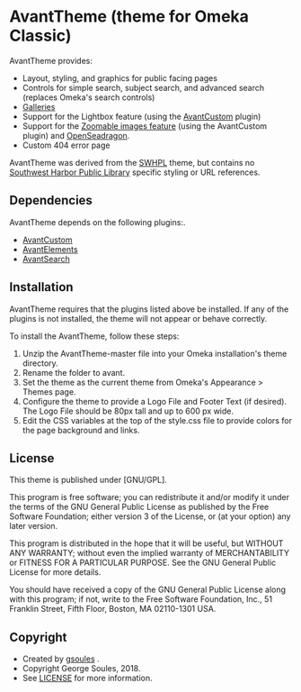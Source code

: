 # AvantTheme (theme for Omeka Classic)

AvantTheme provides:

* Layout, styling, and graphics for public facing pages
* Controls for simple search, subject search, and advanced search (replaces Omeka's search controls)
* [Galleries](http://swhplibrary.net/archive/gallery/)
* Support for the Lightbox feature (using the [AvantCustom](https://github.com/gsoules/AvantCustom) plugin)
* Support for the [Zoomable images feature](http://swhplibrary.net/digitalarchive/find?tags=zoomable&view=4) (using the AvantCustom plugin) and [OpenSeadragon](https://openseadragon.github.io/).
* Custom 404 error page

AvantTheme was derived from the [SWHPL](https://github.com/gsoules/swhpl) theme, but contains no [Southwest Harbor Public Library](http://www.swhplibrary.org/) specific styling or URL references. 

## Dependencies
AvantTheme depends on the following plugins:.

* [AvantCustom](https://github.com/gsoules/AvantCustom)
* [AvantElements](https://github.com/gsoules/AvantElements)
* [AvantSearch](https://github.com/gsoules/AvantSearch)

## Installation

AvantTheme requires that the plugins listed above be installed. If any of the plugins is not installed, the theme will not appear or behave correctly.

To install the AvantTheme, follow these steps:

1. Unzip the AvantTheme-master file into your Omeka installation's theme directory.
2. Rename the folder to avant.
3. Set the theme as the current theme from Omeka's Appearance > Themes page.
4. Configure the theme to provide a Logo File and Footer Text (if desired). The Logo File should be 80px tall and up to 600 px wide.
5. Edit the CSS variables at the top of the style.css file to provide colors for the page background and links.

##  License

This theme is published under [GNU/GPL].

This program is free software; you can redistribute it and/or modify it under
the terms of the GNU General Public License as published by the Free Software
Foundation; either version 3 of the License, or (at your option) any later
version.

This program is distributed in the hope that it will be useful, but WITHOUT
ANY WARRANTY; without even the implied warranty of MERCHANTABILITY or FITNESS
FOR A PARTICULAR PURPOSE. See the GNU General Public License for more
details.

You should have received a copy of the GNU General Public License along with
this program; if not, write to the Free Software Foundation, Inc.,
51 Franklin Street, Fifth Floor, Boston, MA 02110-1301 USA.

Copyright
---------

* Created by [gsoules](https://github.com/gsoules) .
* Copyright George Soules, 2018.
* See [LICENSE](https://github.com/gsoules/AvantRelationships/blob/master/LICENSE) for more information.


